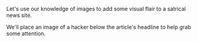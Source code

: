 Let's use our knowledge of images to add some visual flair to a
satrical news site.

We'll place an image of a hacker below the article's headline 
to help grab some attention.
